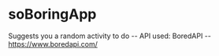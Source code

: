 # soBoringApp
Suggests you a random activity to do --
API used: BoredAPI -- https://www.boredapi.com/

